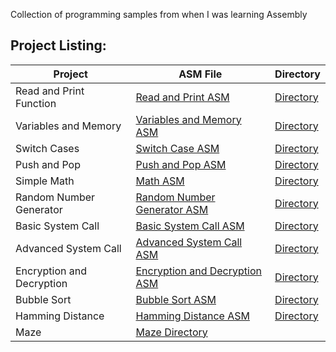 Collection of programming samples from when I was learning Assembly

## Project Listing:
| Project | ASM File | Directory |
| - | - | - |
| Read and Print Function| [Read and Print ASM](https://github.com/Wuydts/Assembly-Basics/blob/master/Assembly%20Basics/read-print-func/read-print-func.asm) | [Directory](https://github.com/Wuydts/Assembly_Basics/tree/master/Assembly%20Basics/read-print-func)|
| Variables and Memory| [Variables and Memory ASM](https://github.com/Wuydts/Assembly_Basics/blob/master/Assembly%20Basics/variables_and_memory/variables_and_memory.asm) | [Directory](https://github.com/Wuydts/Assembly_Basics/tree/master/Assembly%20Basics/variables_and_memory)|
|  Switch Cases|[Switch Case ASM](https://github.com/Wuydts/Assembly_Basics/blob/master/Assembly%20Basics/switchcase/switchcase.asm) | [Directory](https://github.com/Wuydts/Assembly_Basics/tree/master/Assembly%20Basics/switchcase)|
| Push and Pop|[Push and Pop ASM](https://github.com/Wuydts/Assembly_Basics/blob/master/Assembly%20Basics/push-pop/push-pop.asm) | [Directory](https://github.com/Wuydts/Assembly_Basics/tree/master/Assembly%20Basics/push-pop)|
|  Simple Math|[Math ASM](https://github.com/Wuydts/Assembly_Basics/blob/master/Assembly%20Basics/simple_math/simple_math.asm) |  [Directory](https://github.com/Wuydts/Assembly_Basics/tree/master/Assembly%20Basics/simple_math)|
|  Random Number Generator| [Random Number Generator ASM](https://github.com/Wuydts/Assembly-Basics/blob/master/Assembly%20Basics/randomgen/randomgen.asm) |  [Directory](https://github.com/Wuydts/Assembly_Basics/tree/master/Assembly%20Basics/randomgen)|
|  Basic System Call|[Basic System Call ASM](https://github.com/Wuydts/Assembly-Basics/blob/master/Assembly%20Basics/syscall/syscall.asm) | [Directory](https://github.com/Wuydts/Assembly_Basics/tree/master/Assembly%20Basics/syscall)|
| Advanced System Call|[Advanced System Call ASM](https://github.com/Wuydts/Assembly_Basics/blob/master/Assembly%20Basics/syscall_more_complex/syscall_morecomplex.asm)|[Directory](https://github.com/Wuydts/Assembly_Basics/tree/master/Assembly%20Basics/syscall_more_complex)|
|  Encryption and Decryption|[Encryption and Decryption ASM](https://github.com/Wuydts/Assembly-Basics/blob/master/Assembly%20Basics/encyption/encyption.asm) | [Directory]( https://github.com/Wuydts/Assembly_Basics/tree/master/Assembly%20Basics/encyption)|
|  Bubble Sort|[Bubble Sort ASM](https://github.com/Wuydts/Assembly-Basics/blob/master/Assembly%20Basics/sorting/sorting.asm) | [Directory](https://github.com/Wuydts/Assembly_Basics/tree/master/Assembly%20Basics/sorting)|
|  Hamming Distance| [Hamming Distance ASM](https://github.com/Wuydts/Assembly-Basics/blob/master/Assembly%20Basics/hamdist/hamdist.asm) |[Directory](https://github.com/Wuydts/Assembly_Basics/tree/master/Assembly%20Basics/hamdist)|
|  Maze| [Maze Directory](https://github.com/Wuydts/Assembly-Basics/blob/master/Assembly%20Basics/maze/maze.asm) |  


